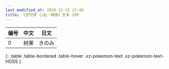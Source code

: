 ```yaml
---
last_modified_at: 2020-12-15 22:48
title: 《宝可梦 心金／魂银》文本 299
---
```

| 编号 | 中文 | 日文 |
| ---- | ---- | ---- |
| 0 | 树果 | きのみ |
{: .table .table-bordered .table-hover .xz-pokemon-text .xz-pokemon-text-HGSS }